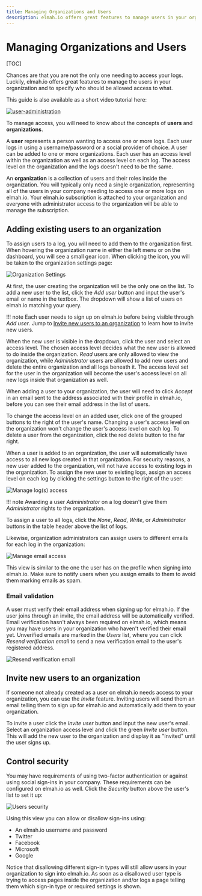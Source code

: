 ```yaml
---
title: Managing Organizations and Users
description: elmah.io offers great features to manage users in your organization and to specify who should be allowed access to what. Learn how to set it up.
---
```


# Managing Organizations and Users

[TOC]

Chances are that you are not the only one needing to access your logs. Luckily, elmah.io offers great features to manage the users in your organization and to specify who should be allowed access to what.

This guide is also available as a short video tutorial here:

<a class="video-box" data-fancybox="" href="https://www.youtube.com/watch?v=7O43XBy4Kfg&amp;autoplay=1&amp;rel=0" title="user-administration">
  <img class="no-lightbox" src="../images/tour/user-administration.jpg" alt="user-administration" />
  <i class="fad fa-play-circle"></i>
</a>

To manage access, you will need to know about the concepts of **users** and **organizations**.

A **user** represents a person wanting to access one or more logs. Each user logs in using a username/password or a social provider of choice. A user can be added to one or more organizations. Each user has an access level within the organization as well as an access level on each log. The access level on the organization and the logs doesn't need to be the same.

An **organization** is a collection of users and their roles inside the organization. You will typically only need a single organization, representing all of the users in your company needing to access one or more logs on elmah.io. Your elmah.io subscription is attached to your organization and everyone with administrator access to the organization will be able to manage the subscription.

## Adding existing users to an organization

To assign users to a log, you will need to add them to the organization first. When hovering the organization name in either the left menu or on the dashboard, you will see a small gear icon. When clicking the icon, you will be taken to the organization settings page:

![Organization Settings](images/organisation_settings-v2.png)

At first, the user creating the organization will be the only one on the list. To add a new user to the list, click the *Add user* button and input the user's email or name in the textbox. The dropdown will show a list of users on elmah.io matching your query.

!!! note
    Each user needs to sign up on elmah.io before being visible through *Add user*. Jump to [Invite new users to an organization](#invite-new-users-to-an-organization) to learn how to invite new users.

When the new user is visible in the dropdown, click the user and select an access level. The chosen access level decides what the new user is allowed to do inside the organization. *Read* users are only allowed to view the organization, while *Administrator* users are allowed to add new users and delete the entire organization and all logs beneath it. The access level set for the user in the organization will become the user's access level on all new logs inside that organization as well.

When adding a user to your organization, the user will need to click *Accept* in an email sent to the address associated with their profile in elmah.io, before you can see their email address in the list of users.

To change the access level on an added user, click one of the grouped buttons to the right of the user's name. Changing a user's access level on the organization won't change the user's access level on each log. To delete a user from the organization, click the red delete button to the far right.

When a user is added to an organization, the user will automatically have access to all new logs created in that organization. For security reasons, a new user added to the organization, will not have access to existing logs in the organization. To assign the new user to existing logs, assign an access level on each log by clicking the settings button to the right of the user:

![Manage log(s) access](images/manage-log-access-v2.png)

!!! note
    Awarding a user *Administrator* on a log doesn't give them *Administrator* rights to the organization.

To assign a user to all logs, click the _None_, _Read_, _Write_, or _Administrator_ buttons in the table header above the list of logs.

Likewise, organization administrators can assign users to different emails for each log in the organization:

![Manage email access](images/manage-email-access.png)

This view is similar to the one the user has on the profile when signing into elmah.io. Make sure to notify users when you assign emails to them to avoid them marking emails as spam.

### Email validation

A user must verify their email address when signing up for elmah.io. If the user joins through an invite, the email address will be automatically verified. Email verification hasn't always been required on elmah.io, which means you may have users in your organization who haven't verified their email yet. Unverified emails are marked in the *Users* list, where you can click *Resend verification email* to send a new verification email to the user's registered address.

![Resend verification email](images/resend-verification-email.png)

## Invite new users to an organization

If someone not already created as a user on elmah.io needs access to your organization, you can use the *Invite* feature. Inviting users will send them an email telling them to sign up for elmah.io and automatically add them to your organization.

To invite a user click the *Invite user* button and input the new user's email. Select an organization access level and click the green *Invite user* button. This will add the new user to the organization and display it as "Invited" until the user signs up.

## Control security

You may have requirements of using two-factor authentication or against using social sign-ins in your company. These requirements can be configured on elmah.io as well. Click the *Security* button above the user's list to set it up:

![Users security](images/users-security-new.png)

Using this view you can allow or disallow sign-ins using:

- An elmah.io username and password
- Twitter
- Facebook
- Microsoft
- Google

Notice that disallowing different sign-in types will still allow users in your organization to sign into elmah.io. As soon as a disallowed user type is trying to access pages inside the organization and/or logs a page telling them which sign-in type or required settings is shown.